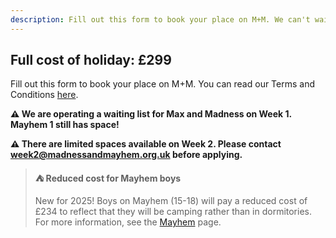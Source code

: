 ```yaml
---
description: Fill out this form to book your place on M+M. We can't wait to see you at camp!
---
```


## Full cost of holiday: £299

Fill out this form to book your place on M+M. You can read our Terms and Conditions [here](/terms-and-conditions).

**⚠️ We are operating a waiting list for Max and Madness on Week 1. Mayhem 1 still has space!**

**⚠️ There are limited spaces available on Week 2. Please contact <week2@madnessandmayhem.org.uk> before applying.**

> **⛺ Reduced cost for Mayhem boys**
>
> New for 2025! Boys on Mayhem (15-18) will pay a reduced cost of £234 to reflect that they will be camping rather than in dormitories. For more information, see the [Mayhem](/mayhem) page.

<br />